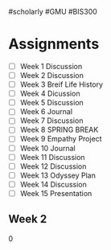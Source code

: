 #scholarly #GMU #BIS300

# Assignments

- [ ] Week 1 Discussion
- [ ] Week 2 Discussion
- [ ] Week 3 Breif Life History
- [ ] Week 4 Dicussion
- [ ] Week 5 Discussion
- [ ] Week 6 Journal
- [ ] Week 7 Discussion
- [ ] Week 8 SPRING BREAK
- [ ] Week 9 Empathy Project
- [ ] Week 10 Journal
- [ ] Week 11 Discussion
- [ ] Week 12 Discussion
- [ ] Week 13 Odyssey Plan
- [ ] Week 14 Discussion
- [ ] Week 15 Presentation

## Week 2

0